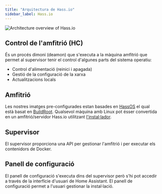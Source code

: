 ```yaml
---
title: "Arquitectura de Hass.io"
sidebar_label: Hass.io
---
```


![Architecture overview of Hass.io](/img/en/architecture/hassio.png)

## Control de l'amfitrió (HC)

És un procés dimoni (deamon) que s'executa a la màquina amfitrió que permet al supervisor tenir el control d'algunes parts del sistema operatiu:

- Control d'alimentació (reinici i apagada)
- Gestió de la configuració de la xarxa
- Actualitzacions locals

## Amfitrió

Les nostres imatges pre-configurades estan basades en [HassOS](https://github.com/home-assistant/hassos) el qual està basat en [BuildRoot](https://buildroot.org/). Qualsevol màquina amb Linux pot ésser convertida en un amfitrió/servidor Hass.io utilitzant [l'instal·lador](https://www.home-assistant.io/hassio/installation/#alternative-install-on-generic-linux-server).

## Supervisor

El supervisor proporciona una API per gestionar l'amfitrió i per executar els contenidors de Docker.

## Panell de configuració

El panell de configuració s'executa dins del supervisor però s'hi pot accedir a través de la interfície d'usuari de Home Assistant. El panell de configuració permet a l'usuari gestionar la instal·lació.